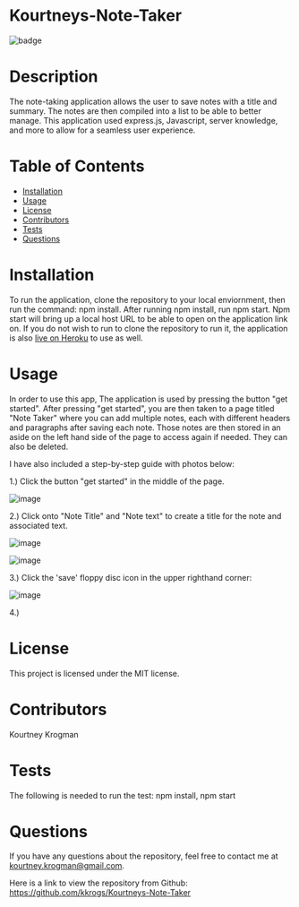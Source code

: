 # Kourtneys-Note-Taker
 ![badge](https://img.shields.io/badge/License-MIT-brightgreen)

# Description
The note-taking application allows the user to save notes with a title and summary. The notes are then compiled into a list to be able to better manage. This application used express.js, Javascript, server knowledge, and more to allow for a seamless user experience.
# Table of Contents
* [Installation](#installation)
* [Usage](#usage)
* [License](#license)
* [Contributors](#contributors)
* [Tests](#tests)
* [Questions](#questions)
# Installation
To run the application, clone the repository to your local enviornment, then run the command: npm install. After running npm install, run npm start. Npm start will bring up a local host URL to be able to open on the application link on. If you do not wish to run to clone the repository to run it, the application is also [live on Heroku](https://kourtneys-note-taker.herokuapp.com//) to use as well.
# Usage
In order to use this app, The application is used by pressing the button "get started". After pressing "get started", you are then taken to a page titled "Note Taker" where you can add multiple notes, each with different headers and paragraphs after saving each note. Those notes are then stored in an aside on the left hand side of the page to access again if needed. They can also be deleted.

I have also included a step-by-step guide with photos below:

1.) Click the button "get started" in the middle of the page.

![image](https://user-images.githubusercontent.com/95041311/158083285-181d503d-1e0c-462f-b95e-caf50d5eb087.png)

2.) Click onto "Note Title" and "Note text" to create a title for the note and associated text.

![image](https://user-images.githubusercontent.com/95041311/158083323-f754d694-7489-4c8c-bbc6-0eecdf69b2a7.png)


![image](https://user-images.githubusercontent.com/95041311/158083368-424ecedd-0131-4901-88cd-d99989e72abf.png)


3.) Click the 'save' floppy disc icon in the upper righthand corner:

![image](https://user-images.githubusercontent.com/95041311/158083393-6dfa7d8c-f5f0-46da-a6e3-f5bfd68fce48.png)

4.) 

# License
This project is licensed under the MIT license.


# Contributors
 Kourtney Krogman
# Tests
The following is needed to run the test: npm install, npm start
# Questions
If you have any questions about the repository, feel free to contact me at kourtney.krogman@gmail.com.

Here is a link to view the repository from Github:
https://github.com/kkrogs/Kourtneys-Note-Taker
